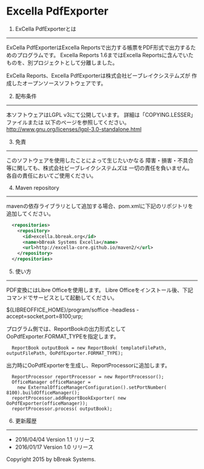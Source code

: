 Excella PdfExporter
===============

1. ExCella PdfExporterとは  
---------------------

  ExCella PdfExporterはExcella Reportsで出力する帳票をPDF形式で出力するためのプログラムです。
  Excella Reports 1.6まではExcella Reportsに含んでいたものを、別プロジェクトとして分離しました。
  
  ExCella Reports、Excella PdfExporterは株式会社ビーブレイクシステムズが
  作成したオープンソースソフトウェアです。


2. 配布条件  
-------------

  本ソフトウェアはLGPL v3にて公開しています。
  詳細は「COPYING.LESSER」ファイルまたは
  以下のページを参照してください。
  http://www.gnu.org/licenses/lgpl-3.0-standalone.html


3. 免責  
---------

  このソフトウェアを使用したことによって生じたいかなる
  障害・損害・不具合等に関しても、株式会社ビーブレイクシステムズは
  一切の責任を負いません。各自の責任においてご使用ください。

4. Maven repository
-------------
mavenの依存ライブラリとして追加する場合、pom.xmlに下記のリポジトリを追加してください。
```xml
  <repositories>
    <repository>
	  <id>excella.bbreak.org</id>
      <name>bBreak Systems Excella</name>
      <url>http://excella-core.github.io/maven2/</url>    
    </repository>
  </repositories>
```

5. 使い方
-------------
PDF変換にはLibre Officeを使用します。
Libre Officeをインストール後、下記コマンドでサービスとして起動してください。

${LIBREOFFICE_HOME}/program/soffice -headless -accept=socket,port=8100;urp;

プログラム側では、ReportBookの出力形式としてOoPdfExporter.FORMAT_TYPEを指定します。
```
  ReportBook outputBook = new ReportBook( templateFilePath, outputFilePath, OoPdfExporter.FORMAT_TYPE);
```

出力時にOoPdfExporterを生成し、ReportProcessorに追加します。
```
  ReportProcessor reportProcessor = new ReportProcessor();
  OfficeManager officeManager =
    new ExternalOfficeManagerConfiguration().setPortNumber( 8100).buildOfficeManager();
  reportProcessor.addReportBookExporter( new OoPdfExporter(officeManager));
  reportProcessor.process( outputBook);
```

6. 更新履歴  
-------------
* 2016/04/04 Version 1.1 リリース
* 2016/01/17 Version 1.0 リリース


Copyright 2015 by bBreak Systems.
